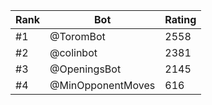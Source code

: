 Rank|Bot|Rating
---|---|---
#1|@ToromBot|2558
#2|@colinbot|2381
#3|@OpeningsBot|2145
#4|@MinOpponentMoves|616
